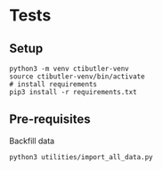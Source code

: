 # Tests

## Setup

```shell
python3 -m venv ctibutler-venv
source ctibutler-venv/bin/activate
# install requirements
pip3 install -r requirements.txt
````

## Pre-requisites

Backfill data

```shell
python3 utilities/import_all_data.py
```